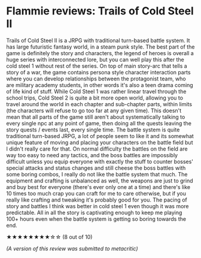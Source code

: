 # Flammie reviews: Trails of Cold Steel II

Trails of Cold Steel II is a JRPG with traditional turn-based battle system. It
has large futuristic fantasy world, in a steam punk style. The best part of the
game is definitely the story and characters, the legend of heroes is overall a
huge series with interconnected lore, but you can well play this after the cold
steel 1 without rest of the series. On top of main story-arc that tells a story
of a war, the game contains persona style character interaction parts where you
can develop relationships between the protagonist team, who are military academy
students, in other words it's also a teen drama coming of life kind of stuff.
While Cold Steel 1 was rather linear travel through the school trips, Cold Steel
2 is quite a bit more open world, allowing you to travel around the world in
each chapter and sub-chapter parts, within limits (the characters will refuse to
go too far at any given time). This doesn't mean that all parts of the game
still aren't about systematically talking to every single npc at any point of
game, then doing all the quests leaving the story quests / events last, every
single time. The battle system is quite traditional turn-based JRPG, a lot of
people seem to like it and its somewhat unique feature of moving and placing
your characters on the battle field but I didn't really care for that. On normal
difficulty the battles on the field are way too easy to need any tactics, and
the boss battles are impossibly difficult unless you equip everyone with exactly
the stuff to counter bosses' special attacks and status changes and still cheese
the boss battles with some boring combos, I really do not like the battle system
that much. The equipment and crafting is unbalanced as well, the weapons are
just to grind and buy best for everyone (there's ever only one at a time) and
there's like 10 times too much crap you can craft for me to care otherwise, but
if you really like crafting and tweaking it's probably good for you. The pacing
of story and battles I think was better in cold steel 1 even though it was more
predictable. All in all the story is captivating enough to keep me playing 100+
hours even when the battle system is getting so boring towards the end.

★★★★★★★★☆☆ (8 out of 10)

*(A version of this review was submitted to metacritic)*
